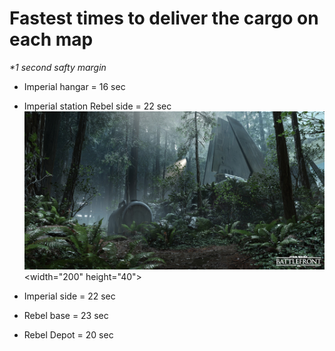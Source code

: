 # Fastest times to deliver the cargo on each map
<i>*1 second safty margin</i>
* Imperial hangar = 16 sec
* Imperial station Rebel side = 22 sec
<img> [![Imperial station Rebel side = 22 sec](images/imperial_station.jpg)](https://youtu.be/6I9Uq4F6mNs) <width="200" height="40">

* Imperial side = 22 sec
* Rebel base = 23 sec
* Rebel Depot = 20 sec

